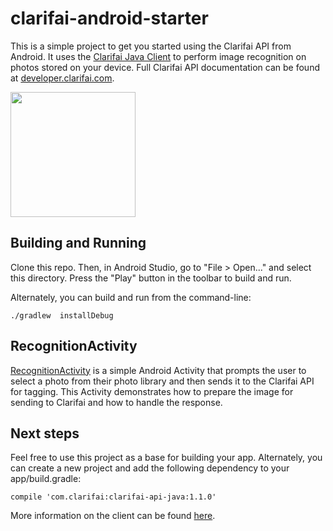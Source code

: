 # clarifai-android-starter
This is a simple project to get you started using the Clarifai API from Android. It uses the [Clarifai Java Client](https://github.com/Clarifai/clarifai-java) to perform image recognition on photos stored on your device. Full Clarifai API documentation can be found at [developer.clarifai.com](http://developer.clarifai.com/).

<img src="https://i.imgur.com/56EUw5D.jpg" width="200">

## Building and Running
Clone this repo. Then, in Android Studio, go to "File > Open..." and select this directory. Press the "Play" button in the toolbar to build and run.

Alternately, you can build and run from the command-line:

```./gradlew  installDebug```


## RecognitionActivity

[RecognitionActivity](https://github.com/Clarifai/clarifai-android-starter/blob/master/app/src/main/java/com/clarifai/androidstarter/RecognitionActivity.java) is a simple Android Activity that prompts the user to select a photo from their photo library and then sends it to the Clarifai API for tagging. This Activity demonstrates how to prepare the image for sending to Clarifai and how to handle the response.

## Next steps
Feel free to use this project as a base for building your app. Alternately, you can create a new project and add the following dependency to your app/build.gradle:

```compile 'com.clarifai:clarifai-api-java:1.1.0'```

More information on the client can be found [here](https://github.com/Clarifai/clarifai-java).


